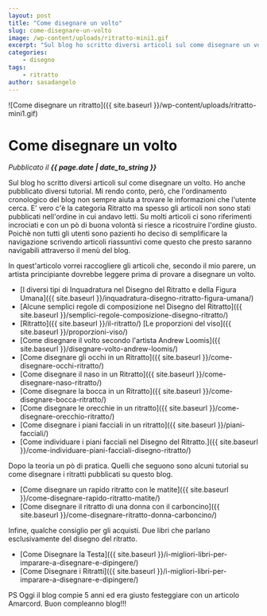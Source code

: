 ```yaml
---
layout: post
title: "Come disegnare un volto"
slug: come-disegnare-un-volto
image: /wp-content/uploads/ritratto-mini1.gif
excerpt: "Sul blog ho scritto diversi articoli sul come disegnare un volto. Ho anche pubblicato diversi tutorial. Mi rendo conto, però, che l'ordinamento"
categories:
    - disegno
tags:
    - ritratto
author: sasadangelo
---
```


![Come disegnare un ritratto]({{ site.baseurl }}/wp-content/uploads/ritratto-mini1.gif)

# Come disegnare un volto
_Pubblicato il **{{ page.date | date_to_string }}**_

Sul blog ho scritto diversi articoli sul come disegnare un volto. Ho anche pubblicato diversi tutorial. Mi rendo conto, però, che l'ordinamento cronologico del blog non sempre aiuta a trovare le informazioni che l'utente cerca. E' vero c'è la categoria Ritratto ma spesso gli articoli non sono stati pubblicati nell'ordine in cui andavo letti. Su molti articoli ci sono riferimenti incrociati e con un pò di buona volontà si riesce a ricostruire l'ordine giusto. Poichè non tutti gli utenti sono pazienti ho deciso di semplificare la navigazione scrivendo articoli riassuntivi come questo che presto saranno navigabili attraverso il menù del blog.

In quest'articolo vorrei raccogliere gli articoli che, secondo il mio parere, un artista principiante dovrebbe leggere prima di provare a disegnare un volto.

* [I diversi tipi di Inquadratura nel Disegno del Ritratto e della Figura Umana]({{ site.baseurl }}/inquadratura-disegno-ritratto-figura-umana/) 
* [Alcune semplici regole di composizione nel Disegno del Ritratto]({{ site.baseurl }}/semplici-regole-composizione-disegno-ritratto/) 
* [Ritratto]({{ site.baseurl }}/il-ritratto/) [Le proporzioni del viso]({{ site.baseurl }}/proporzioni-viso/) 
* [Come disegnare il volto secondo l'artista Andrew Loomis]({{ site.baseurl }}/disegnare-volto-andrew-loomis/) 
* [Come disegnare gli occhi in un Ritratto]({{ site.baseurl }}/come-disegnare-occhi-ritratto/) 
* [Come disegnare il naso in un Ritratto]({{ site.baseurl }}/come-disegnare-naso-ritratto/) 
* [Come disegnare la bocca in un Ritratto]({{ site.baseurl }}/come-disegnare-bocca-ritratto/) 
* [Come disegnare le orecchie in un ritratto]({{ site.baseurl }}/come-disegnare-orecchio-ritratto/) 
* [Come disegnare i piani facciali in un ritratto]({{ site.baseurl }}/piani-facciali/) 
* [Come individuare i piani facciali nel Disegno del Ritratto.]({{ site.baseurl }}/come-individuare-piani-facciali-disegno-ritratto/)

Dopo la teoria un pò di pratica. Quelli che seguono sono alcuni tutorial su come disegnare i ritratti pubblicati su questo blog.

* [Come disegnare un rapido ritratto con le matite]({{ site.baseurl }}/come-disegnare-rapido-ritratto-matite/) 
* [Come disegnare il ritratto di una donna con il carboncino]({{ site.baseurl }}/come-disegnare-ritratto-donna-carboncino/)

Infine, qualche consiglio per gli acquisti. Due libri che parlano esclusivamente del disegno del ritratto.

* [Come Disegnare la Testa]({{ site.baseurl }}/i-migliori-libri-per-imparare-a-disegnare-e-dipingere/) 
* [Come Disegnare i Ritratti]({{ site.baseurl }}/i-migliori-libri-per-imparare-a-disegnare-e-dipingere/)

PS Oggi il blog compie 5 anni ed era giusto festeggiare con un articolo Amarcord. Buon compleanno blog!!!
